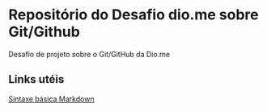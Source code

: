 # Repositório do Desafio dio.me sobre Git/Github
Desafio de projeto sobre o Git/GitHub da Dio.me

## Links utéis
[Sintaxe básica Markdown](https://www.markdownguide.org/basic-syntax/)
